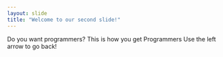 ```yaml
---
layout: slide
title: "Welcome to our second slide!"
---
```

Do you want programmers? This is how you get Programmers
Use the left arrow to go back!
